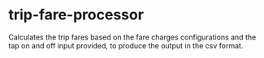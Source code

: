 # trip-fare-processor
Calculates the trip fares based on the fare charges configurations and the tap on and off input provided, to produce the output in the csv format.
